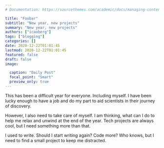 ```yaml
---
# Documentation: https://sourcethemes.com/academic/docs/managing-content/

title: "Foobar"
subtitle: "New year, new projects"
summary: "New year, new projects"
authors: ["icaoberg"]
tags: ["blogging"]
categories: []
date: 2020-12-22T01:01:45
lastmod: 2020-12-22T01:01:45
featured: false
draft: false
image:

  caption: "Daily Post"
  focal_point: "Smart"
  preview_only: true
---
```


This has been a difficult year for everyone. Including myself. I have been lucky enough to have a job and do my part to aid scientists in their journey of discovery.

However, I also need to take care of myself. I am thinking, what can I do to help me relax and unwind at the end of the year. Tech projects are always cool, but I need something more than that.

I used to write. Should I start writing again? Code more? Who knows, but I need to find a small project to keep me distracted.
